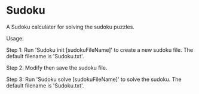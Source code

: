# Sudoku
A Sudoku calculater for solving the sudoku puzzles.

Usage:

Step 1: Run 'Sudoku init [sudokuFileName]' to create a new sudoku file. The default filename is 'Sudoku.txt'.

Step 2: Modify then save the sudoku file.

Step 3: Run 'Sudoku solve [sudokuFileName]' to solve the sudoku. The default filename is 'Sudoku.txt'.
